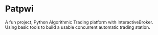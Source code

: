 # Patpwi
A fun project, Python Algorithmic Trading platform with InteractiveBroker. Using basic tools to build a usable concurrent automatic trading station. 

